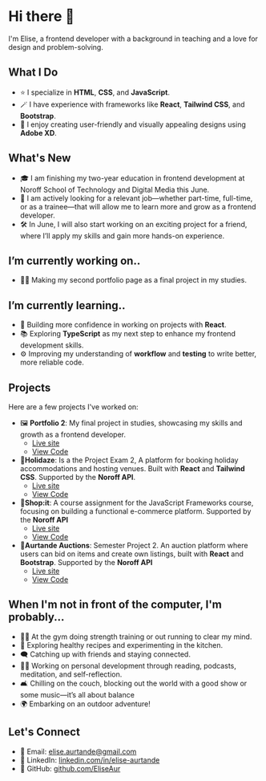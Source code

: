 # Hi there 👋
I'm Elise, a frontend developer with a background in teaching and a love for design and problem-solving. 

## What I Do
- ⭐ I specialize in **HTML**, **CSS**, and **JavaScript**.
- 🪄 I have experience with frameworks like **React**, **Tailwind CSS**, and **Bootstrap**.
- 🎨 I enjoy creating user-friendly and visually appealing designs using **Adobe XD**.

## What's New
- 🎓 I am finishing my two-year education in frontend development at Noroff School of Technology and Digital Media this June.
- 💼 I am actively looking for a relevant job—whether part-time, full-time, or as a trainee—that will allow me to learn more and grow as a frontend developer.
- 🛠️ In June, I will also start working on an exciting project for a friend, where I’ll apply my skills and gain more hands-on experience.

## I’m currently working on.. 
- 👩‍💻 Making my second portfolio page as a final project in my studies.

## I’m currently learning..
- 🌱 Building more confidence in working on projects with **React**.
- 📚 Exploring **TypeScript** as my next step to enhance my frontend development skills.
- ⚙️ Improving my understanding of **workflow** and **testing** to write better, more reliable code.
  
## Projects
Here are a few projects I've worked on:
- 🖼️ **Portfolio 2**: My final project in studies, showcasing my skills and growth as a frontend developer.
  - [Live site](https://elise-aurtande.netlify.app/)
  - [View Code](https://github.com/EliseAur/portfolio-2.git)
- 🌴**Holidaze**: Is a the Project Exam 2, A platform for booking holiday accommodations and hosting venues. Built with **React** and **Tailwind CSS**. Supported by the **Noroff API**. 
  - [Live site](https://elise-holidaze.netlify.app/)
  - [View Code](https://github.com/EliseAur/holidaze.git)
- 🛒**Shop:it**: A course assignment for the JavaScript Frameworks course, focusing on building a functional e-commerce platform. Supported by the **Noroff API**
  - [Live site](https://ecom-shopit.netlify.app/)
  - [View Code](https://github.com/EliseAur/ecom-store.git)
- 🔨**Aurtande Auctions**: Semester Project 2. An auction platform where users can bid on items and create own listings, built with **React** and **Bootstrap**. Supported by the **Noroff API**
  - [Live site](https://eliseaur.github.io/aurtande-auctions/)
  - [View Code](https://github.com/EliseAur/aurtande-auctions.git)

 ## When I'm not in front of the computer, I'm probably...
- 🏋️‍♀️ At the gym doing strength training or out running to clear my mind.  
- 🍳 Exploring healthy recipes and experimenting in the kitchen.  
- 🗨️ Catching up with friends and staying connected.  
- 🧘‍♀️ Working on personal development through reading, podcasts, meditation, and self-reflection.
- 🛋️ Chilling on the couch, blocking out the world with a good show or some music—it’s all about balance 
- 🌍 Embarking on an outdoor adventure!
  
## Let's Connect
- 📧 Email: [elise.aurtande@gmail.com](mailto:elise.aurtande@gmail.com)
- 💼 LinkedIn: [linkedin.com/in/elise-aurtande](https://www.linkedin.com/in/elise-aurtande/)
- 🐙 GitHub: [github.com/EliseAur](https://github.com/EliseAur)


<!--
**EliseAur/EliseAur** is a ✨ _special_ ✨ repository because its `README.md` (this file) appears on your GitHub profile.
- 👯 I’m looking to collaborate on ...
- 🤔 I’m looking for help with ...
- 💬 Ask me about ...
- 📫 How to reach me: ...
- 😄 Pronouns: ...
- ⚡ Fun fact: ...
-->
